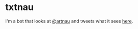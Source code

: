 # txtnau

I'm a bot that looks at [@artnau](https://twitter.com/artnau) and tweets what it sees [here](https://twitter.com/txtnau).
